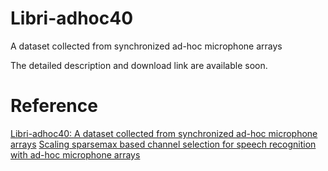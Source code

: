 # Libri-adhoc40
A dataset collected from synchronized ad-hoc microphone arrays

The detailed description and download link are available soon. 

# Reference
[Libri-adhoc40: A dataset collected from synchronized ad-hoc microphone arrays](https://arxiv.org/abs/2103.15118)
[Scaling sparsemax based channel selection for speech recognition with ad-hoc microphone arrays](https://arxiv.org/abs/2103.15305)
